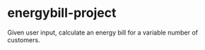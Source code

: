 # energybill-project

Given user input, calculate an energy bill for a variable number of customers. 

